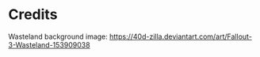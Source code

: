 # Credits
Wasteland background image: https://40d-zilla.deviantart.com/art/Fallout-3-Wasteland-153909038
